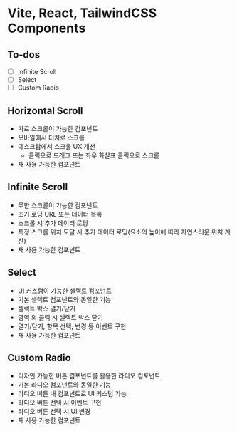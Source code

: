 # Vite, React, TailwindCSS Components

## To-dos

- [ ] Infinite Scroll
- [ ] Select
- [ ] Custom Radio

## Horizontal Scroll

- 가로 스크롤이 가능한 컴포넌트
- 모바일에서 터치로 스크롤
- 데스크탑에서 스크롤 UX 개선
  - 클릭으로 드래그 또는 좌우 화살표 클릭으로 스크롤
- 재 사용 가능한 컴포넌트

## Infinite Scroll

- 무한 스크롤이 가능한 컴포넌트
- 초기 로딩 URL 또는 데이터 목록
- 스크롤 시 추가 데이터 로딩
- 특정 스크롤 위치 도달 시 추가 데이터 로딩(요소의 높이에 따라 자연스러운 위치 계산)
- 재 사용 가능한 컴포넌트

## Select

- UI 커스텀이 가능한 셀렉트 컴포넌트
- 기본 셀렉트 컴포넌트와 동일한 기능
- 셀렉트 박스 열기/닫기
- 영역 외 클릭 시 셀렉트 박스 닫기
- 열기/닫기, 항목 선택, 변경 등 이벤트 구현
- 재 사용 가능한 컴포넌트

## Custom Radio

- 디자인 가능한 버튼 컴포넌트를 활용한 라디오 컴포넌트
- 기본 라디오 컴포넌트와 동일한 기능
- 라디오 버튼 내 컴포넌트로 UI 커스텀 가능
- 라디오 버튼 선택 시 이벤트 구현
- 라디오 버튼 선택 시 UI 변경
- 재 사용 가능한 컴포넌트
